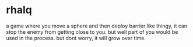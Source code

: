 # rhalq

a game where you move a sphere and then deploy barrier like thingy, it can stop the enemy from getting close to you. but well part of you would be used in the process. but dont worry, it will grow over time.
